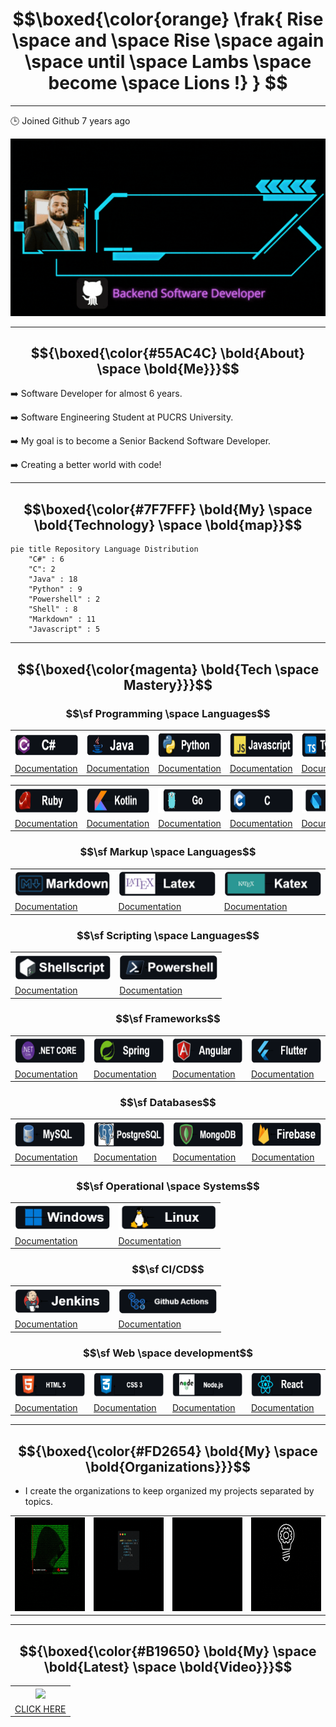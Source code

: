 # $$\boxed{\color{orange} \frak{ Rise \space and \space Rise \space again \space until \space Lambs \space become \space Lions !} } $$

---

🕒 Joined Github 7 years ago

<p align="center">
  <img src="images/gif/Me.gif">
</p>

---

## $${\boxed{\color{#55AC4C} \bold{About} \space \bold{Me}}}$$ 
 
➡️ Software Developer for almost 6 years.

➡️ Software Engineering Student at PUCRS University.

➡️ My goal is to become a Senior Backend Software Developer.

➡️ Creating a better world with code!

---

## $$\boxed{\color{#7F7FFF} \bold{My} \space \bold{Technology} \space \bold{map}}$$

```mermaid
pie title Repository Language Distribution
    "C#" : 6
    "C": 2
    "Java" : 18
    "Python" : 9
    "Powershell" : 2
    "Shell" : 8
    "Markdown" : 11
    "Javascript" : 5
```

---

## $${\boxed{\color{magenta} \bold{Tech \space Mastery}}}$$

### $$\sf Programming \space Languages$$

<div align="center">
  <table>
    <tr>
      <th><img src="images/languages/C%23_badge.png" height="40"></th>
      <th><img src="images/languages/Java_badge.png" height="40"></th>
      <th><img src="images/languages/Python_badge.png" height="40"></th>
      <th><img src="images/languages/Javascript_badge.png" height="40"></th>
      <th><img src="images/languages/Typescript_badge.png" height="40"></th>
    </tr>
    <tr>
      <td><a href="https://learn.microsoft.com/en-us/dotnet/csharp/">Documentation</a></td>
      <td><a href="https://www.tutorialspoint.com/java/index.htm">Documentation</a></td>
      <td><a href="https://www.python.org/">Documentation</a></td>
      <td><a href="https://devdocs.io/javascript/">Documentation</a></td>
      <td><a href="https://devdocs.io/typescript/">Documentation</a></td>
    </tr>
  </table>
</div>

<div align="center">
  <table>
    <tr>
      <th><img src="images/languages/Ruby_badge.png" height="40"></th>
      <th><img src="images/languages/Kotlin_badge.png" height="40"></th>
      <th><img src="images/languages/Go_badge.png" height="40"></th>
      <th><img src="images/languages/C_badge.png" height="40"></th>
      <th><img src="images/languages/Dart_badge.png" height="40"></th>
    </tr>
    <tr>
      <td><a href="https://ruby-doc.org/3.2.2/">Documentation</a></td>
      <td><a href="https://kotlinlang.org/docs/home.html">Documentation</a></td>
      <td><a href="https://go.dev/doc/">Documentation</a></td>
      <td><a href="https://learn.microsoft.com/pt-br/cpp/c-language/?view=msvc-170">Documentation</a></td>
      <td><a href="https://dart.dev/guides">Documentation</a></td>
    </tr>
  </table>
</div>

### $$\sf Markup \space Languages$$

<div align="center">
  <table>
    <tr>
       <th><img src="images/languages/Markdown_badge.png" height="40"></th>
       <th><img src="images/languages/Latex_badge.png" height="40"></th>
       <th><img src="images/languages/Katex_badge.png" height="40"></th>
    </tr>
    <tr>
      <td><a href="https://docs.github.com/en/get-started/writing-on-github/getting-started-with-writing-and-formatting-on-github/basic-writing-and-formatting-syntax">Documentation</a></td>
      <td><a href="https://www.overleaf.com/learn">Documentation</a></td>
      <td><a href="https://katex.org/docs/supported.html">Documentation</a></td>
    </tr>
  </table>
</div>

### $$\sf Scripting \space Languages$$

<div align="center">
  <table>
    <tr>
      <th><img src="images/languages/Shell_badge.png" height="40"></th>
      <th><img src="images/languages/Powershell_badge.png" height="40"></th>
    </tr>
    <tr>
      <td><a href="https://www.shellscript.sh/">Documentation</a></td>
      <td><a href="https://learn.microsoft.com/en-us/powershell/">Documentation</a></td>
    </tr>
  </table>
</div>

### $$\sf Frameworks$$

<div align="center">
  <table>
    <tr>
      <th><img src="images/frameworks/dotnet_badge.png" height="40"></th>
      <th><img src="images/frameworks/Spring_badge.png" height="40"></th>
      <th><img src="images/frameworks/Angular_badge.png" height="40"></th>
      <th><img src="images/frameworks/Flutter_badge.png" height="40"></th>
    </tr>
    <tr>
      <td><a href="https://learn.microsoft.com/en-us/dotnet/">Documentation</a></td>
      <td><a href="https://docs.spring.io/spring-framework/reference/">Documentation</a></td>
      <td><a href="https://angular.io/docs">Documentation</a></td>
      <td><a href="https://docs.flutter.dev/">Documentation</a></td>
    </tr>
  </table>
</div>

### $$\sf Databases$$

<div align="center">
  <table>
    <tr>
      <th><img src="images/databases/Mysql_badge.png" height="40"></th>
      <th><img src="images/databases/Postgresql_badge.png" height="40"></th>
      <th><img src="images/databases/Mongodb_badge.png" height="40"></th>
      <th><img src="images/databases/Firebase_badge.png" height="40"></th>
    </tr>
    <tr>
      <td><a href="https://dev.mysql.com/doc/">Documentation</a></td>
      <td><a href="https://www.postgresql.org/docs/">Documentation</a></td>
      <td><a href="https://www.mongodb.com/docs/">Documentation</a></td>
      <td><a href="https://firebase.google.com/docs/">Documentation</a></td>
    </tr>
  </table>
</div>

### $$\sf Operational \space Systems$$

<div align="center">
  <table>
    <tr>
      <th><img src="images/os/Windows_badge.png" height="40"></th>
      <th><img src="images/os/Linux_badge.png" height="40"></th>
    </tr>
    <tr>
      <td><a href="https://learn.microsoft.com/pt-br/windows/">Documentation</a></td>
      <td><a href="https://wiki.manjaro.org/index.php/Main_Page">Documentation</a></td>
    </tr>
  </table>
</div>

### $$\sf CI/CD$$

<div align="center">
  <table>
    <tr>
      <th><img src="images/ci/Jenkins_badge.png" height="40"></th>
      <th><img src="images/ci/actions_badge.png" height="40"></th>
    </tr>
    <tr>
      <td><a href="https://www.jenkins.io/doc/book/">Documentation</a></td>
      <td><a href="https://docs.github.com/en/actions">Documentation</a></td>
    </tr>
  </table>
</div>

### $$\sf Web \space development$$

<div align="center">
  <table>
    <tr>
      <th><img src="images/web/Html5_badge.png" height="40"></th>
      <th><img src="images/web/css3_badge.png" height="40"></th>
      <th><img src="images/web/Nodejs_badge.png" height="40"></th>
      <th><img src="images/web/React_badge.png" height="40"></th>
    </tr>
    <tr>
      <td><a href="https://www.w3schools.com/html/html_intro.asp">Documentation</a></td>
      <td><a href="https://www.w3schools.com/css/default.asp">Documentation</a></td>
      <td><a href="https://nodejs.org/en/docs">Documentation</a></td>
      <td><a href="https://react.dev/">Documentation</a></td>
    </tr>
  </table>
</div>

---

## $${\boxed{\color{#FD2654} \bold{My} \space \bold{Organizations}}}$$ 

* I create the organizations to keep organized my projects separated by topics.

|   ||||
|---|---|---|---|
| [<img src="images/gif/Estudos-Fanto-Animated.gif" width=150 height=150>](https://github.com/fanto-estudos") |[<img src="images/gif/Fanto-Template-animated.gif" width=150 height=150>](https://github.com/Fanto-Templates")|[<img src="images/gif/Trabalho-Faculdade-Animated.gif" width=150 height=150>](https://github.com/trabalhos-da-faculdade") |[<img src="images/gif/Algoritmos-Avancados-Animated.gif" width=150 height=150>](https://github.com/fanto-algoritmos") |

---

## $${\boxed{\color{#B19650} \bold{My} \space \bold{Latest} \space \bold{Video}}}$$

<div align="center">
  <table>
    <tr>
      <th><img src="https://user-images.githubusercontent.com/18719295/234381376-c6dba2f6-2b0d-4e86-9ae7-76a32faf7fdf.png" width=400 heigth=400></th>
    </tr>
    <tr>
      <td><a align="center" href="https://youtu.be/YcW7CLAQJjQ">CLICK HERE</a></td>
    </tr>
  </table>
</div>


